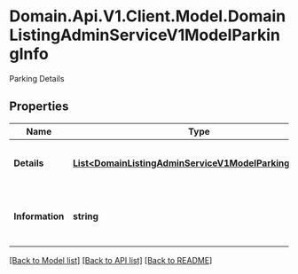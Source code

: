 # Domain.Api.V1.Client.Model.DomainListingAdminServiceV1ModelParkingInfo
Parking Details
## Properties

Name | Type | Description | Notes
------------ | ------------- | ------------- | -------------
**Details** | [**List&lt;DomainListingAdminServiceV1ModelParkingDetails&gt;**](DomainListingAdminServiceV1ModelParkingDetails.md) | Details for available parking spaces | [optional] 
**Information** | **string** | Additional information regarding the parking condition | [optional] 

[[Back to Model list]](../README.md#documentation-for-models) [[Back to API list]](../README.md#documentation-for-api-endpoints) [[Back to README]](../README.md)

